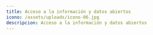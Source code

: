 ```yaml
---
title: Acceso a la información y datos abiertos
icono: /assets/uploads/icono-06.jpg
descripcion: Acceso a la información y datos abiertos
---
```


